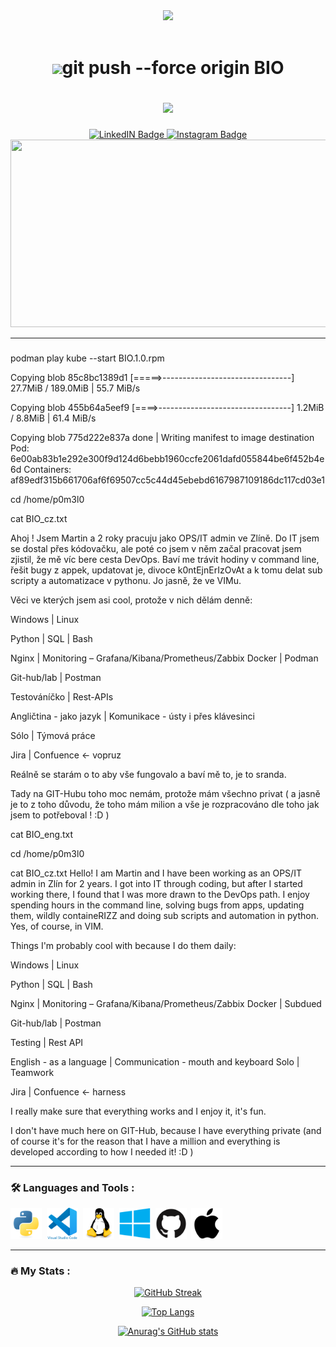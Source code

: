 

<div id="header" align="center">
 <img src="https://media.giphy.com/media/RbDKaczqWovIugyJmW/giphy.gif" width="200px"/>
</div>

<div id="badges" align="center">
 <img src="https://komarev.com/ghpvc/?username=PomeloPack-username&style=flat-square&color=blue" alt=""/>
<h1>
  <img src="https://media.giphy.com/media/3o7aDcc6DvLOfGPeM0/giphy.gif" width="50"/
 
 git push --force origin BIO
 
  <img src="https://media.giphy.com/media/3o7aDcc6DvLOfGPeM0/giphy.gif" width="50"/>
</h1>
 <a href="https://www.linkedin.com/in/martin-holomek-10a435226/">
  <img src="https://img.shields.io/badge/LinkedIn-black?logo=linkedin&logoColor=green&style=for-the-badge" alt="LinkedIN Badge"/>
 <a href="https://www.instagram.com/pomelo_skkrt_/">
  <img src="https://img.shields.io/badge/Instagram-black?logo=instagram&logoColor=green&style=for-the-badge" alt="Instagram Badge"/>
 </a>
</div>

<div align="center">
 <img src="https://media.giphy.com/media/sULKEgDMX8LcI/giphy.gif" width="600" height="300"/>
</div>

---

### 

podman play kube --start BIO.1.0.rpm

Copying blob 85c8bc1389d1 [=====>--------------------------------] 27.7MiB / 189.0MiB | 55.7 MiB/s

Copying blob 455b64a5eef9 [====>---------------------------------] 1.2MiB / 8.8MiB | 61.4 MiB/s

Copying blob 775d222e837a done   |
Writing manifest to image destination
Pod:
6e00ab83b1e292e300f9d124d6bebb1960ccfe2061dafd055844be6f452b4e6d
Containers:
af89edf315b661706af6f69507cc5c44d45ebebd6167987109186dc117cd03e1


cd /home/p0m3l0

cat BIO_cz.txt

Ahoj ! Jsem Martin a 2 roky pracuju jako OPS/IT admin ve Zlíně. Do IT jsem se dostal přes kódovačku, ale poté co jsem v něm začal pracovat jsem zjistil, že mě víc bere cesta DevOps. Baví me trávit hodiny v command line, řešit bugy z appek, updatovat je, divoce k0ntEjnErIzOvAt a k tomu delat sub scripty a automatizace v pythonu. Jo jasně, že ve VIMu.

Věci ve kterých jsem asi cool, protože v nich dělám denně:

Windows | Linux

Python | SQL | Bash

Nginx | Monitoring –
Grafana/Kibana/Prometheus/Zabbix
Docker | Podman

Git-hub/lab | Postman 

Testováníčko | Rest-APIs

Angličtina - jako jazyk | Komunikace - ústy i přes klávesinci

Sólo | Týmová práce

Jira | Confuence <- vopruz 

Reálně se starám o to aby vše fungovalo a baví mě to, je to sranda.

Tady na GIT-Hubu toho moc nemám, protože mám všechno privat ( a jasně je to z toho důvodu, že toho mám milion a vše je rozpracováno dle toho jak jsem to potřeboval ! :D )

cat BIO_eng.txt

cd /home/p0m3l0

cat BIO_cz.txt
Hello! I am Martin and I have been working as an OPS/IT admin in Zlín for 2 years. I got into IT through coding, but after I started working there, I found that I was more drawn to the DevOps path. I enjoy spending hours in the command line, solving bugs from apps, updating them, wildly containeRIZZ and doing sub scripts and automation in python. Yes, of course, in VIM.

Things I'm probably cool with because I do them daily:

Windows | Linux

Python | SQL | Bash

Nginx | Monitoring –
Grafana/Kibana/Prometheus/Zabbix
Docker | Subdued

Git-hub/lab | Postman

Testing | Rest API

English - as a language | Communication - mouth and keyboard
Solo | Teamwork

Jira | Confuence <- harness

I really make sure that everything works and I enjoy it, it's fun.

I don't have much here on GIT-Hub, because I have everything private (and of course it's for the reason that I have a million and everything is developed according to how I needed it! :D )


---

### :hammer_and_wrench: Languages and Tools :

<div>
 <img src="https://github.com/devicons/devicon/blob/master/icons/python/python-original.svg" title="Python" alt="Python" width="50" height="50"/>&nbsp;
 <img src="https://github.com/devicons/devicon/blob/master/icons/vscode/vscode-original-wordmark.svg" title="VScode" alt="VScode" width="50" height="50"/>&nbsp;
 <img src="https://github.com/devicons/devicon/blob/master/icons/linux/linux-original.svg" title="Linux" alt="Linux" width="50" height="50"/>&nbsp;
 <img src="https://github.com/devicons/devicon/blob/master/icons/windows8/windows8-original.svg" title="Windows" alt="Windows" width="50" height="50"/>&nbsp;
 <img src="https://github.com/devicons/devicon/blob/master/icons/github/github-original.svg" title="GitHub" alt="GitHub" width="50" height="50"/>&nbsp;
 <img src="https://github.com/devicons/devicon/blob/master/icons/apple/apple-original.svg" title="Apple" alt="Apple" width="50" height="50"/>&nbsp;
</div>

---

### :fire: My Stats : 

<div id="header" align="center">

 [![GitHub Streak](http://github-readme-streak-stats.herokuapp.com?user=PomeloPack&theme=dark&hide_border=true&date_format=j%20M%5B%20Y%5D&background=073F26D8&currStreakLabel=DD2727&fire=DD2727&currStreakNum=DD2727&dates=FFDA31)](https://git.io/streak-stats)

[![Top Langs](https://github-readme-stats.vercel.app/api/top-langs/?username=PomeloPack&layout=compact&theme=vision-friendly-dark)](https://github.com/anuraghazra/github-readme-stats)

[![Anurag's GitHub stats](https://github-readme-stats.vercel.app/api?username=PomeloPack&theme=dark&show_icons=True)](https://github.com/PomeloPack/github-readme-stats)
</div>

 
 
